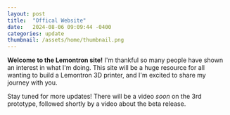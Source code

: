 ```yaml
---
layout: post
title:  "Offical Website"
date:   2024-08-06 09:09:44 -0400
categories: update
thumbnail: /assets/home/thumbnail.png
---
```


**Welcome to the Lemontron site!** I'm thankful so many people have shown an interest in what I'm doing. This site will
be a huge resource for all wanting to build a Lemontron 3D printer, and I'm excited to share my journey with you.

Stay tuned for more updates! There will be a video _soon_ on the 3rd prototype, followed shortly by a video about the beta
release.
